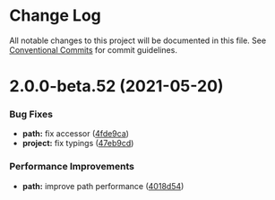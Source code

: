 # Change Log

All notable changes to this project will be documented in this file.
See [Conventional Commits](https://conventionalcommits.org) for commit guidelines.

# 2.0.0-beta.52 (2021-05-20)

### Bug Fixes

- **path:** fix accessor ([4fde9ca](https://github.com/alibaba/formily/commit/4fde9ca00ca4073764f918956d7c1061c1dd4495))
- **project:** fix typings ([47eb9cd](https://github.com/alibaba/formily/commit/47eb9cd5af5c500701c66824422eb30f52eee3b3))

### Performance Improvements

- **path:** improve path performance ([4018d54](https://github.com/alibaba/formily/commit/4018d545bb601473b7079bd607ed0ac2a7d53cd1))
